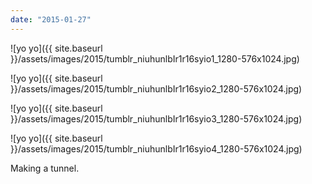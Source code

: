 ```yaml
---
date: "2015-01-27"
---
```


![yo yo]({{ site.baseurl }}/assets/images/2015/tumblr_niuhunlbIr1r16syio1_1280-576x1024.jpg)

![yo yo]({{ site.baseurl }}/assets/images/2015/tumblr_niuhunlbIr1r16syio2_1280-576x1024.jpg)

![yo yo]({{ site.baseurl }}/assets/images/2015/tumblr_niuhunlbIr1r16syio3_1280-576x1024.jpg)

![yo yo]({{ site.baseurl }}/assets/images/2015/tumblr_niuhunlbIr1r16syio4_1280-576x1024.jpg)

Making a tunnel.
